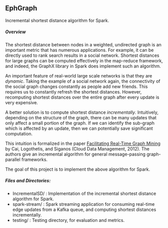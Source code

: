 ## EphGraph 
Incremental shortest distance algorithm for Spark.

##### Overview
The shortest distance between nodes in a weighted, undirected graph is an important metric that has numerous applications. For example, it can be directly used to rank search results in a social network. Shortest distances for large graphs can be computed effectively in the map-reduce framework, and indeed, the GraphX library in Spark does implement such an algorithm. 

An important feature of real-world large scale networks is that they are *dynamic*. Taking the example of a social network again, the connectivity of the social graph changes constantly as people add new friends. This requires us to constantly refresh the shortest distances. However, recomputing shortest distances over the entire graph after every update is very expensive.

A better solution is to compute shortest distance *incrementally*. Intuitively, depending on the structure of the graph, there can be many updates that only affect a small portion of the graph. If we can identify the sub-graph which is affected by an update, then we can potentially save significant computation.

This intuition is formalized in the paper [Facilitating Real-Time Graph Mining](
http://citeseerx.ist.psu.edu/viewdoc/download?doi=10.1.1.296.654&rep=rep1&type=pdf) by Cai, Logothetis, and Siganos (Cloud Data Management, 2012). The authors give an incremental algorithm for general message-passing graph-parallel frameworks.


The goal of this project is to implement the above algorithm for Spark.

##### Files and Directories:
- IncrementalSD/ : Implementation of the incremental shortest distance algorithm for Spark.
- spark-stream/ : Spark streaming application for consuming real-time edge updates from a Kafka queue, and computing shortest distances incrementally.
- testing/ : Testing directory, for evaluation and metrics.
